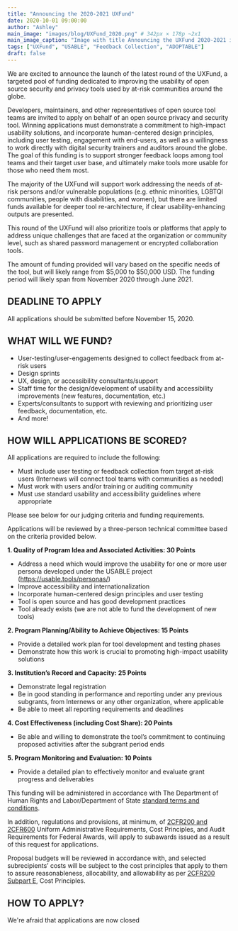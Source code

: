 ```yaml
---
title: "Announcing the 2020-2021 UXFund"
date: 2020-10-01 09:00:00
author: "Ashley"
main_image: "images/blog/UXFund_2020.png" # 342px × 178p ~2x1
main_image_caption: "Image with title Announcing the UXFund 2020-2021 in text"
tags: ["UXFund", "USABLE", "Feedback Collection", "ADOPTABLE"]
draft: false
---
```


We are excited to announce the launch of the latest round of the UXFund, a targeted pool of funding dedicated to improving the usability of open source security and privacy tools used by at-risk communities around the globe.

Developers, maintainers, and other representatives of open source tool teams are invited to apply on behalf of an open source privacy and security tool. Winning applications must demonstrate a commitment to high-impact usability solutions, and incorporate human-centered design principles, including user testing, engagement with end-users, as well as a willingness to work directly with digital security trainers and auditors around the globe. The goal of this funding is to support stronger feedback loops among tool teams and their target user base, and ultimately make tools more usable for those who need them most.

The majority of the UXFund will support work addressing the needs of at-risk persons and/or vulnerable populations (e.g. ethnic minorities, LGBTQI communities, people with disabilities, and women), but there are limited funds available for deeper tool re-architecture, if clear usability-enhancing outputs are presented.

This round of the UXFund will also prioritize tools or platforms that apply to address unique challenges that are faced at the organization or community level, such as shared password management or encrypted collaboration tools.

The amount of funding provided will vary based on the specific needs of the tool, but will likely range from $5,000 to $50,000 USD. The funding period will likely span from November 2020 through June 2021.

## DEADLINE TO APPLY

All applications should be submitted before November 15, 2020.

## WHAT WILL WE FUND?

- User-testing/user-engagements designed to collect feedback from at-risk users
- Design sprints
- UX, design, or accessibility consultants/support
- Staff time for the design/development of usability and accessibility improvements (new features, documentation, etc.)
- Experts/consultants to support with reviewing and prioritizing user feedback, documentation, etc.
- And more!

## HOW WILL APPLICATIONS BE SCORED?

All applications are required to include the following:  

- Must include user testing or feedback collection from target at-risk users (Internews will connect tool teams with communities as needed)
- Must work with users and/or training or auditing community
- Must use standard usability and accessibility guidelines where appropriate

Please see below for our judging criteria and funding requirements.

Applications will be reviewed by a three-person technical committee based on the criteria provided below.

**1. Quality of Program Idea and Associated Activities: 30 Points**
  - Address a need which would improve the usability for one or more user persona developed under the USABLE project (https://usable.tools/personas/)
  - Improve accessibility and internationalization
  - Incorporate human-centered design principles and user testing
  - Tool is open source and has good development practices
  - Tool already exists (we are not able to fund the development of new tools)

**2. Program Planning/Ability to Achieve Objectives: 15 Points**
  - Provide a detailed work plan for tool development and testing phases
  - Demonstrate how this work is crucial to promoting high-impact usability solutions

**3. Institution’s Record and Capacity: 25 Points**
  - Demonstrate legal registration
  - Be in good standing in performance and reporting under any previous subgrants, from Internews or any other organization, where applicable
  - Be able to meet all reporting requirements and deadlines

**4. Cost Effectiveness (including Cost Share): 20 Points**
  - Be able and willing to demonstrate the tool’s commitment to continuing proposed activities after the subgrant period ends

**5. Program Monitoring and Evaluation: 10 Points**
  - Provide a detailed plan to effectively monitor and evaluate grant progress and deliverables

  This funding will be administered in accordance with The Department of Human Rights and Labor/Department of State [standard terms and conditions](https://www.statebuy.state.gov/fa/Documents/2015DeptTermsAndConditionsForUSandForeignOrg.pdf).

  In addition, regulations and provisions, at minimum, of [2CFR200 and 2CFR600](http://www.ecfr.gov/cgi-bin/text-idx?SID=de342bfd8f33c25cd6f657e006dc5481&node=pt2.1.600&rgn=div5) Uniform Administrative Requirements, Cost Principles, and Audit Requirements for Federal Awards, will apply to subawards issued as a result of this request for applications.

  Proposal budgets will be reviewed in accordance with, and selected subrecipients’ costs will be subject to the cost principles that apply to them to assure reasonableness, allocability, and allowability as per [2CFR200 Subpart E](http://www.ecfr.gov/cgi-bin/text-idx?SID=3a5b24a09e5a2bee7c2d178e2e9ca53e&mc=true&node=pt2.1.200&rgn=div5), Cost Principles.

  ## HOW TO APPLY?

  We're afraid that applications are now closed